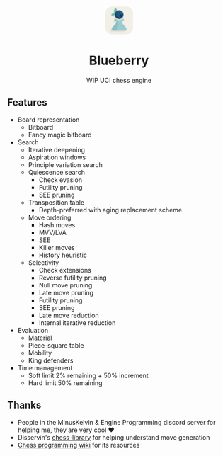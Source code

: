 <div align="center">

  <img src="https://github.com/citrus610/blueberry/blob/main/logo.png" width=12.5% height=12.5%>
  <h1>Blueberry</h1>
  WIP UCI chess engine

</div>

## Features
- Board representation
  - Bitboard
  - Fancy magic bitboard
- Search
  - Iterative deepening
  - Aspiration windows
  - Principle variation search
  - Quiescence search
    - Check evasion
    - Futility pruning
    - SEE pruning
  - Transposition table
    - Depth-preferred with aging replacement scheme
  - Move ordering
    - Hash moves
    - MVV/LVA
    - SEE
    - Killer moves
    - History heuristic
  - Selectivity
    - Check extensions
    - Reverse futility pruning
    - Null move pruning
    - Late move pruning
    - Futility pruning
    - SEE pruning
    - Late move reduction
    - Internal iterative reduction
- Evaluation
  - Material
  - Piece-square table
  - Mobility
  - King defenders
- Time management
  - Soft limit 2% remaining + 50% increment
  - Hard limit 50% remaining

## Thanks
- People in the MinusKelvin & Engine Programming discord server for helping me, they are very cool ❤️
- Disservin's [chess-library](https://github.com/Disservin/chess-library) for helping understand move generation
- [Chess programming wiki](https://www.chessprogramming.org/Main_Page) for its resources
